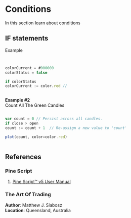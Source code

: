 # Conditions 
In this section learn about conditions


## IF statements
Example

```js  


colorCurrent = #000000
colorStatus = false

if colorStatus
colorCurrent := color.red // 
    
```  
  
**Example #2**  
Count All The Green Candles  
```js  

var count = 0 // Persist across all candles.
if close > open
count := count + 1  // Re-assign a new value to 'count'

plot(count, color=color.red)  
    
``` 

  
## References  
  
### Pine Script    
1. [Pine Script™ v5 User Manual](https://www.tradingview.com/pine-script-docs/en/v5/index.html)  

### The Art Of Trading  
**Author**: Matthew J. Slabosz  
**Location**: Queensland, Australia  
 
